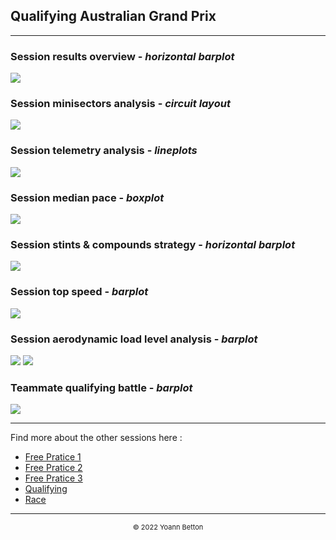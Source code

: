## Qualifying Australian Grand Prix

---

### Session results overview - *horizontal barplot*

<img src="/output/2022-04-10_Australian_Grand_Prix/qualifying_results_overview_white.png?raw=true"/>

### Session minisectors analysis - *circuit layout*

<img src="/output/2022-04-10_Australian_Grand_Prix/qualifying_minisectors_analysis_white.png?raw=true"/>

### Session telemetry analysis - *lineplots*

<img src="/output/2022-04-10_Australian_Grand_Prix/qualifying_telemetry_analysis_white.png?raw=true"/>

### Session median pace - *boxplot*

<img src="/output/2022-04-10_Australian_Grand_Prix/qualifying_median_pace_white.png?raw=true"/>

### Session stints & compounds strategy - *horizontal barplot*

<img src="/output/2022-04-10_Australian_Grand_Prix/qualifying_stints_compounds_stategy_white.png?raw=true"/>

### Session top speed - *barplot*

<img src="/output/2022-04-10_Australian_Grand_Prix/topspeed_qualifying_white.png?raw=true"/>

### Session aerodynamic load level analysis - *barplot*

<img src="/output/2022-04-10_Australian_Grand_Prix/qualifying_maximum_throttle_white.png?raw=true"/>

<img src="/output/2022-04-10_Australian_Grand_Prix/qualifying_speed_ratio_white.png?raw=true"/>

### Teammate qualifying battle - *barplot*

<img src="/output/2022-04-10_Australian_Grand_Prix/teammates_qualifying_battle_white.png?raw=true"/>

--- 

Find more about the other sessions here :
  - [Free Pratice 1](/page/FP1/2022-04-10_Australian_Grand_Prix)  
  - [Free Pratice 2](/page/FP2/2022-04-10_Australian_Grand_Prix) 
  - [Free Pratice 3](/page/FP3/2022-04-10_Australian_Grand_Prix)
  - [Qualifying](/page/Qualifying/2022-04-10_Australian_Grand_Prix) 
  - [Race](/page/Race/2022-04-10_Australian_Grand_Prix)

---

<div style="text-align: center">
  <p style="font-size:11px">&copy; 2022 Yoann Betton</p>
</div>

<!-- ---

<p style="font-size:11px">Page generated from <a href="https://github.com/yoannbtn/yoannbtn.github.io">github.com/yoannbtn</a>.</p> -->